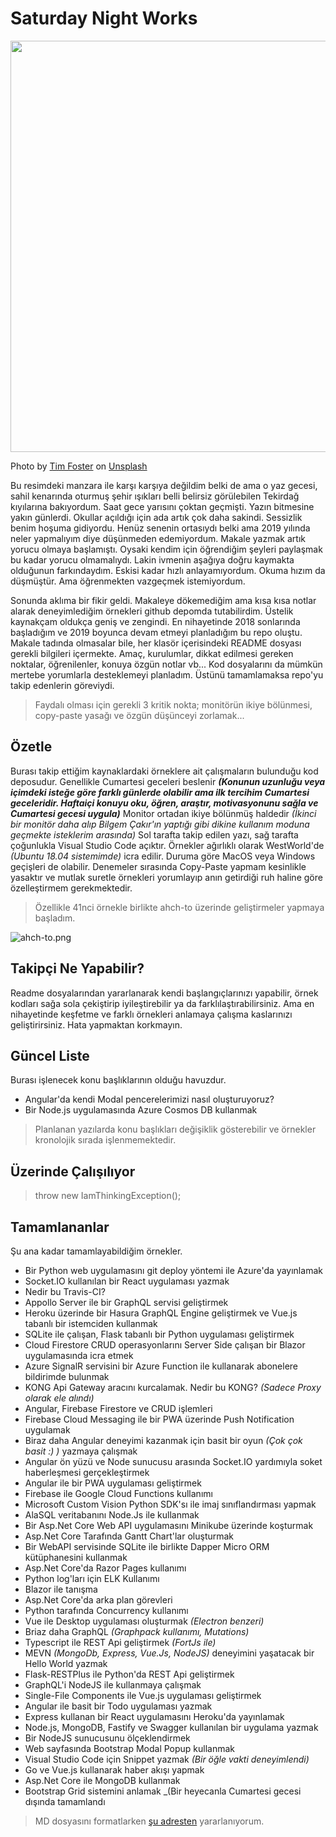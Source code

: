 # Saturday Night Works

<img src="tim-foster-387975-unsplash.jpg" width="1024" height="658">

Photo by [Tim Foster](https://unsplash.com/@timberfoster) on [Unsplash](https://unsplash.com/)

Bu resimdeki manzara ile karşı karşıya değildim belki de ama o yaz gecesi, sahil kenarında oturmuş şehir ışıkları belli belirsiz görülebilen Tekirdağ kıyılarına bakıyordum. Saat gece yarısını çoktan geçmişti. Yazın bitmesine yakın günlerdi. Okullar açıldığı için ada artık çok daha sakindi. Sessizlik benim hoşuma gidiyordu. Henüz senenin ortasıydı belki ama 2019 yılında neler yapmalıyım diye düşünmeden edemiyordum. Makale yazmak artık yorucu olmaya başlamıştı. Oysaki kendim için öğrendiğim şeyleri paylaşmak bu kadar yorucu olmamalıydı. Lakin ivmenin aşağıya doğru kaymakta olduğunun farkındaydım. Eskisi kadar hızlı anlayamıyordum. Okuma hızım da düşmüştür. Ama öğrenmekten vazgeçmek istemiyordum. 

Sonunda aklıma bir fikir geldi. Makaleye dökemediğim ama kısa kısa notlar alarak deneyimlediğim örnekleri github depomda tutabilirdim. Üstelik kaynakçam oldukça geniş ve zengindi. En nihayetinde 2018 sonlarında başladığım ve 2019 boyunca devam etmeyi planladığım bu repo oluştu. Makale tadında olmasalar bile, her klasör içerisindeki README dosyası gerekli bilgileri içermekte. Amaç, kurulumlar, dikkat edilmesi gereken noktalar, öğrenilenler, konuya özgün notlar vb... Kod dosyalarını da mümkün mertebe yorumlarla desteklemeyi planladım. Üstünü tamamlamaksa repo'yu takip edenlerin göreviydi.

>Faydalı olması için gerekli 3 kritik nokta; monitörün ikiye bölünmesi, copy-paste yasağı ve özgün düşünceyi zorlamak...

## Özetle

Burası takip ettiğim kaynaklardaki örneklere ait çalışmaların bulunduğu kod deposudur. Genellikle Cumartesi geceleri beslenir _**(Konunun uzunluğu veya içimdeki isteğe göre farklı günlerde olabilir ama ilk tercihim Cumartesi geceleridir. Haftaiçi konuyu oku, öğren, araştır, motivasyonunu sağla ve Cumartesi gecesi uygula)**_ Monitor ortadan ikiye bölünmüş haldedir _(İkinci bir monitör daha alıp Bilgem Çakır'ın yaptığı gibi dikine kullanım moduna geçmekte isteklerim arasında)_ Sol tarafta takip edilen yazı, sağ tarafta çoğunlukla Visual Studio Code açıktır. Örnekler ağırlıklı olarak WestWorld'de _(Ubuntu 18.04 sistemimde)_ icra edilir. Duruma göre MacOS veya Windows geçişleri de olabilir. Denemeler sırasında Copy-Paste yapmam kesinlikle yasaktır ve mutlak suretle örnekleri yorumlayıp anın getirdiği ruh haline göre özelleştirmem gerekmektedir.

>Özellikle 41nci örnekle birlikte ahch-to üzerinde geliştirmeler yapmaya başladım.

![ahch-to.png](ahch-to.png)

## Takipçi Ne Yapabilir?

Readme dosyalarından yararlanarak kendi başlangıçlarınızı yapabilir, örnek kodları sağa sola çekiştirip iyileştirebilir ya da farklılaştırabilirsiniz. Ama en nihayetinde keşfetme ve farklı örnekleri anlamaya çalışma kaslarınızı geliştirirsiniz. Hata yapmaktan korkmayın.

## Güncel Liste

Burası işlenecek konu başlıklarının olduğu havuzdur.

- Angular'da kendi Modal pencerelerimizi nasıl oluşturuyoruz?
- Bir Node.js uygulamasında Azure Cosmos DB kullanmak

> Planlanan yazılarda konu başlıkları değişiklik gösterebilir ve örnekler kronolojik sırada işlenmemektedir.

## Üzerinde Çalışılıyor

>throw new IamThinkingException();

## Tamamlananlar

Şu ana kadar tamamlayabildiğim örnekler.

- Bir Python web uygulamasını git deploy yöntemi ile Azure'da yayınlamak
- Socket.IO kullanılan bir React uygulaması yazmak
- Nedir bu Travis-CI?
- Appollo Server ile bir GraphQL servisi geliştirmek
- Heroku üzerinde bir Hasura GraphQL Engine geliştirmek ve Vue.js tabanlı bir istemciden kullanmak
- SQLite ile çalışan, Flask tabanlı bir Python uygulaması geliştirmek
- Cloud Firestore CRUD operasyonlarını Server Side çalışan bir Blazor uygulamasında icra etmek
- Azure SignalR servisini bir Azure Function ile kullanarak abonelere bildirimde bulunmak
- KONG Api Gateway aracını kurcalamak. Nedir bu KONG? _(Sadece Proxy olarak ele alındı)_
- Angular, Firebase Firestore ve CRUD işlemleri
- Firebase Cloud Messaging ile bir PWA üzerinde Push Notification uygulamak
- Biraz daha Angular deneyimi kazanmak için basit bir oyun _(Çok çok basit :) )_ yazmaya çalışmak
- Angular ön yüzü ve Node sunucusu arasında Socket.IO yardımıyla soket haberleşmesi gerçekleştirmek
- Angular ile bir PWA uygulaması geliştirmek
- Firebase ile Google Cloud Functions kullanımı
- Microsoft Custom Vision Python SDK'sı ile imaj sınıflandırması yapmak
- AlaSQL veritabanını Node.Js ile kullanmak
- Bir Asp.Net Core Web API uygulamasını Minikube üzerinde koşturmak
- Asp.Net Core Tarafında Gantt Chart'lar oluşturmak
- Bir WebAPI servisinde SQLite ile birlikte Dapper Micro ORM kütüphanesini kullanmak
- Asp.Net Core'da Razor Pages kullanımı
- Python log'ları için ELK Kullanımı
- Blazor ile tanışma
- Asp.Net Core'da arka plan görevleri
- Python tarafında Concurrency kullanımı
- Vue ile Desktop uygulaması oluşturmak _(Electron benzeri)_
- Briaz daha GraphQL _(Graphpack kullanımı, Mutations)_
- Typescript ile REST Api geliştirmek _(FortJs ile)_
- MEVN _(MongoDb, Express, Vue.Js, NodeJS)_ deneyimini yaşatacak bir Hello World yazmak
- Flask-RESTPlus ile Python'da REST Api geliştirmek
- GraphQL'i NodeJS ile kullanmaya çalışmak
- Single-File Components ile Vue.js uygulaması geliştirmek
- Angular ile basit bir Todo uygulaması yazmak
- Express kullanan bir React uygulamasını Heroku'da yayınlamak
- Node.js, MongoDB, Fastify ve Swagger kullanılan bir uygulama yazmak
- Bir NodeJS sunucusunu ölçeklendirmek
- Web sayfasında Bootstrap Modal Popup kullanmak
- Visual Studio Code için Snippet yazmak _(Bir öğle vakti deneyimlendi)_
- Go ve Vue.js kullanarak haber akışı yapmak
- Asp.Net Core ile MongoDB kullanmak
- Bootstrap Grid sistemini anlamak _(Bir heyecanla Cumartesi gecesi dışında tamamlandı

> MD dosyasını formatlarken [şu adresten](https://github.com/adam-p/markdown-here/wiki/Markdown-Cheatsheet) yararlanıyorum.
